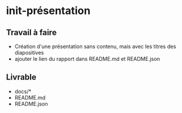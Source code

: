 # init-présentation

## Travail à faire

- Création d'une présentation sans contenu, mais avec les titres des diapositives
- ajouter le lien du rapport dans README.md et README.json

## Livrable

- docs/*
- README.md
- README.json



